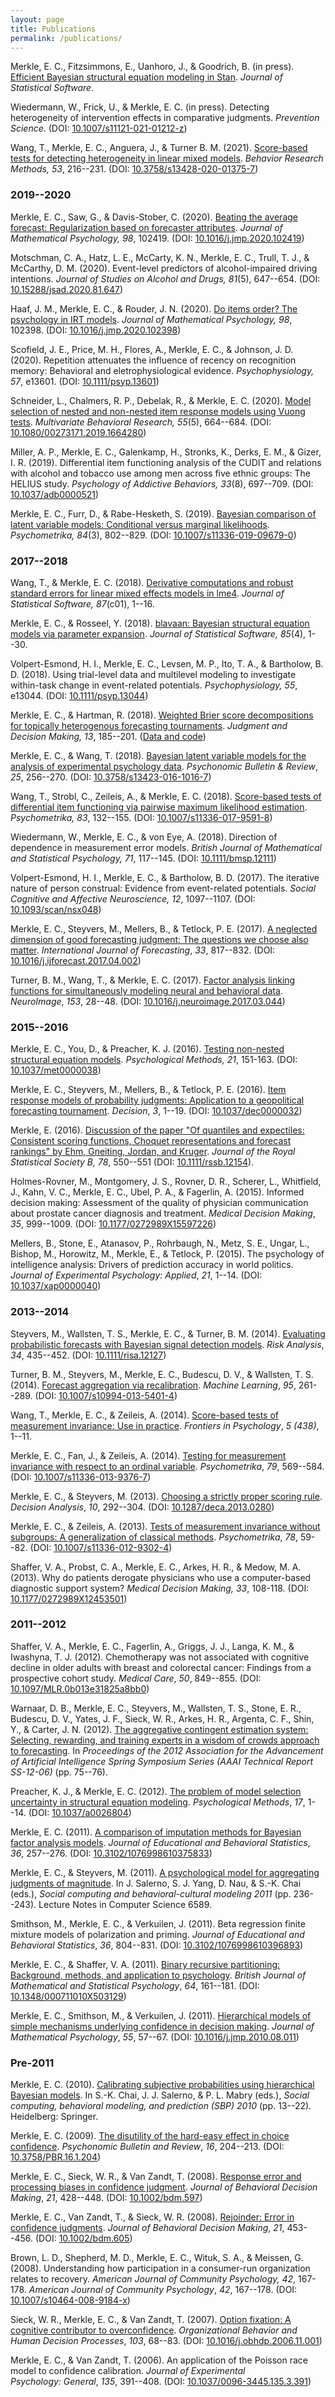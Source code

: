 ```yaml
---
layout: page
title: Publications
permalink: /publications/
---
```


Merkle, E. C., Fitzsimmons, E., Uanhoro, J., & Goodrich, B. (in press).
[Efficient Bayesian structural equation modeling in
Stan](https://arxiv.org/abs/2008.07733). *Journal of Statistical
Software*.

Wiedermann, W., Frick, U., & Merkle, E. C. (in press). Detecting
heterogeneity of intervention effects in comparative judgments.
*Prevention Science*. (DOI:
[10.1007/s11121-021-01212-z](https://doi.org/10.1007/s11121-021-01212-z))

Wang, T., Merkle, E. C., Anguera, J., & Turner B. M. (2021).
[Score-based tests for detecting heterogeneity in linear mixed
models](https://arxiv.org/abs/1901.05796). *Behavior Research Methods,
53*, 216--231. (DOI:
[10.3758/s13428-020-01375-7](https://doi.org/10.3758/s13428-020-01375-7))

### 2019--2020

Merkle, E. C., Saw, G., & Davis-Stober, C. (2020). [Beating the average
forecast: Regularization based on forecaster
attributes](https://osf.io/by93u/). *Journal of Mathematical Psychology,
98*, 102419. (DOI:
[10.1016/j.jmp.2020.102419](https://doi.org/10.1016/j.jmp.2020.102419))

Motschman, C. A., Hatz, L. E., McCarty, K. N., Merkle, E. C., Trull, T.
J., & McCarthy, D. M. (2020). Event-level predictors of alcohol-impaired
driving intentions. *Journal of Studies on Alcohol and Drugs, 81*(5),
647--654. (DOI:
[10.15288/jsad.2020.81.647](https://doi.org/10.15288/jsad.2020.81.647))

Haaf, J. M., Merkle, E. C., & Rouder, J. N. (2020). [Do items order? The
psychology in IRT models](https://psyarxiv.com/xsrfb/). *Journal of
Mathematical Psychology, 98*, 102398. (DOI:
[10.1016/j.jmp.2020.102398](https://doi.org/10.1016/j.jmp.2020.102398))

Scofield, J. E., Price, M. H., Flores, A., Merkle, E. C., & Johnson, J.
D. (2020). Repetition attenuates the influence of recency on recognition
memory: Behavioral and eletrophysiological evidence. *Psychophysiology,
57*, e13601. (DOI:
[10.1111/psyp.13601](http://dx.doi.org/10.1111/psyp.13601))

Schneider, L., Chalmers, R. P., Debelak, R., & Merkle, E. C. (2020).
[Model selection of nested and non-nested item response models using
Vuong tests](https://arxiv.org/abs/1810.04734). *Multivariate Behavioral
Research, 55*(5), 664--684. (DOI:
[10.1080/00273171.2019.1664280](https://doi.org/10.1080/00273171.2019.1664280))

Miller, A. P., Merkle, E. C., Galenkamp, H., Stronks, K., Derks, E. M.,
& Gizer, I. R. (2019). Differential item functioning analysis of the
CUDIT and relations with alcohol and tobacco use among men across five
ethnic groups: The HELIUS study. *Psychology of Addictive Behaviors,
33*(8), 697--709. (DOI:
[10.1037/adb0000521](http://dx.doi.org/10.1037/adb0000521))

Merkle, E. C., Furr, D., & Rabe-Hesketh, S. (2019). [Bayesian comparison
of latent variable models: Conditional versus marginal
likelihoods](https://arxiv.org/abs/1802.04452). *Psychometrika, 84*(3),
802--829. (DOI:
[10.1007/s11336-019-09679-0](http://dx.doi.org/10.1007/s11336-019-09679-0))

### 2017--2018

Wang, T., & Merkle, E. C. (2018). [Derivative computations and robust
standard errors for linear mixed effects models in
lme4](http://dx.doi.org/10.18637/jss.v087.c01). *Journal of Statistical
Software, 87*(c01), 1--16.

Merkle, E. C., & Rosseel, Y. (2018). [blavaan: Bayesian structural
equation models via parameter
expansion](https://doi.org/10.18637/jss.v085.i04). *Journal of
Statistical Software, 85*(4), 1--30.

Volpert-Esmond, H. I., Merkle, E. C., Levsen, M. P., Ito, T. A., &
Bartholow, B. D. (2018). Using trial-level data and multilevel modeling
to investigate within-task change in event-related potentials.
*Psychophysiology, 55*, e13044. (DOI:
[10.1111/psyp.13044](http://dx.doi.org/10.1111/psyp.13044))

Merkle, E. C., & Hartman, R. (2018). [Weighted Brier score
decompositions for topically heterogenous forecasting
tournaments](http://journal.sjdm.org/17/17614c/jdm17614c.pdf). *Judgment
and Decision Making, 13*, 185--201. ([Data and
code](https://osf.io/s5bne/))

Merkle, E. C., & Wang, T. (2018). [Bayesian latent variable models for
the analysis of experimental psychology
data](http://papers.ssrn.com/sol3/papers.cfm?abstract_id=2536989).
*Psychonomic Bulletin & Review*, *25*, 256--270. (DOI:
[10.3758/s13423-016-1016-7](http://dx.doi.org/10.3758/s13423-016-1016-7))

Wang, T., Strobl, C., Zeileis, A., & Merkle, E. C. (2018). [Score-based
tests of differential item functioning via pairwise maximum likelihood
estimation](https://eeecon.uibk.ac.at/~zeileis/papers/Wang+Strobl+Zeileis-2018.pdf).
*Psychometrika, 83*, 132--155. (DOI:
[10.1007/s11336-017-9591-8](http://dx.doi.org/10.1007/s11336-017-9591-8))

Wiedermann, W., Merkle, E. C., & von Eye, A. (2018). Direction of
dependence in measurement error models. *British Journal of Mathematical
and Statistical Psychology, 71*, 117--145. (DOI:
[10.1111/bmsp.12111](http://dx.doi.org/10.1111/bmsp.12111))

Volpert-Esmond, H. I., Merkle, E. C., & Bartholow, B. D. (2017). The
iterative nature of person construal: Evidence from event-related
potentials. *Social Cognitive and Affective Neuroscience, 12*,
1097--1107. (DOI:
[10.1093/scan/nsx048](http://dx.doi.org/10.1093/scan/nsx048))

Merkle, E. C., Steyvers, M., Mellers, B., & Tetlock, P. E. (2017). [A
neglected dimension of good forecasting judgment: The questions we
choose also
matter](http://faculty.missouri.edu/~merklee/pub/MerkleSteyversMellersTetlock2017.pdf).
*International Journal of Forecasting*, *33*, 817--832. (DOI:
[10.1016/j.ijforecast.2017.04.002](http://dx.doi.org/10.1016/j.ijforecast.2017.04.002))

Turner, B. M., Wang, T., & Merkle, E. C. (2017). [Factor analysis
linking functions for simultaneously modeling neural and behavioral
data](https://turnermbcn.files.wordpress.com/2017/08/turnerwangmerkle2017.pdf).
*NeuroImage*, *153*, 28--48. (DOI:
[10.1016/j.neuroimage.2017.03.044](http://dx.doi.org/10.1016/j.neuroimage.2017.03.044))

### 2015--2016

Merkle, E. C., You, D., & Preacher, K. J. (2016). [Testing non-nested
structural equation models](http://arxiv.org/pdf/1402.6720v3).
*Psychological Methods, 21*, 151-163. (DOI:
[10.1037/met0000038](http://dx.doi.org/10.1037/met0000038))

Merkle, E. C., Steyvers, M., Mellers, B., & Tetlock, P. E. (2016). [Item
response models of probability judgments: Application to a geopolitical
forecasting
tournament](http://faculty.missouri.edu/~merklee/pub/MerkleSteyversMellersTetlock2015.pdf).
*Decision*, *3*, 1--19. (DOI:
[10.1037/dec0000032](http://dx.doi.org/10.1037/dec0000032))

Merkle, E. (2016). [Discussion of the paper \"Of quantiles and
expectiles: Consistent scoring functions, Choquet representations and
forecast rankings\" by Ehm, Gneiting, Jordan, and
Kruger](https://doi.org/10.1111/rssb.12154). *Journal of the Royal
Statistical Society B, 78*, 550--551 (DOI:
[10.1111/rssb.12154](https://doi.org/10.1111/rssb.12154)).

Holmes-Rovner, M., Montgomery, J. S., Rovner, D. R., Scherer, L.,
Whitfield, J., Kahn, V. C., Merkle, E. C., Ubel, P. A., & Fagerlin, A.
(2015). Informed decision making: Assessment of the quality of physician
communication about prostate cancer diagnosis and treatment. *Medical
Decision Making*, *35*, 999--1009. (DOI:
[10.1177/0272989X15597226](http://dx.doi.org/10.1177/0272989X15597226))

Mellers, B., Stone, E., Atanasov, P., Rohrbaugh, N., Metz, S. E., Ungar,
L., Bishop, M., Horowitz, M., Merkle, E., & Tetlock, P. (2015). The
psychology of intelligence analysis: Drivers of prediction accuracy in
world politics. *Journal of Experimental Psychology: Applied*, *21*,
1--14. (DOI: [10.1037/xap0000040](http://dx.doi.org/10.1037/xap0000040))

### 2013--2014

Steyvers, M., Wallsten, T. S., Merkle, E. C., & Turner, B. M. (2014).
[Evaluating probabilistic forecasts with Bayesian signal detection
models](http://psiexp.ss.uci.edu/research/papers/Riskanalysis_SteyversWallstenMerkleTurner.pdf).
*Risk Analysis*, *34*, 435--452. (DOI:
[10.1111/risa.12127](http://dx.doi.org/10.1111/risa.12127))

Turner, B. M., Steyvers, M., Merkle, E. C., Budescu, D. V., & Wallsten,
T. S. (2014). [Forecast aggregation via
recalibration](http://psiexp.ss.uci.edu/research/papers/calibrate_paper_final.pdf).
*Machine Learning*, *95*, 261--289. (DOI:
[10.1007/s10994-013-5401-4](http://dx.doi.org/10.1007/s10994-013-5401-4))

Wang, T., Merkle, E. C., & Zeileis, A. (2014). [Score-based tests of
measurement invariance: Use in
practice](http://journal.frontiersin.org/Journal/10.3389/fpsyg.2014.00438/abstract).
*Frontiers in Psychology*, *5 (438)*, 1--11.

Merkle, E. C., Fan, J., & Zeileis, A. (2014). [Testing for measurement
invariance with respect to an ordinal
variable](http://faculty.missouri.edu/~merklee/pub/MerkleFanZeileis2014.pdf).
*Psychometrika*, *79*, 569--584. (DOI:
[10.1007/s11336-013-9376-7](http://dx.doi.org/10.1007/s11336-013-9376-7))

Merkle, E. C., & Steyvers, M. (2013). [Choosing a strictly proper
scoring
rule](http://faculty.missouri.edu/~merklee/pub/MerkleSteyvers2013.pdf).
*Decision Analysis*, *10*, 292--304. (DOI:
[10.1287/deca.2013.0280](http://dx.doi.org/10.1287/deca.2013.0280))

Merkle, E. C., & Zeileis, A. (2013). [Tests of measurement invariance
without subgroups: A generalization of classical
methods](http://faculty.missouri.edu/~merklee/pub/MerkleZeileis2013.pdf).
*Psychometrika*, *78*, 59--82. (DOI:
[10.1007/s11336-012-9302-4](http://dx.doi.org/10.1007/s11336-012-9302-4))

Shaffer, V. A., Probst, C. A., Merkle, E. C., Arkes, H. R., & Medow, M.
A. (2013). Why do patients derogate physicians who use a computer-based
diagnostic support system? *Medical Decision Making, 33*, 108-118. (DOI:
[10.1177/0272989X12453501](http://dx.doi.org/10.1177/0272989X12453501))

### 2011--2012

Shaffer, V. A., Merkle, E. C., Fagerlin, A., Griggs, J. J., Langa, K.
M., & Iwashyna, T. J. (2012). Chemotherapy was not associated with
cognitive decline in older adults with breast and colorectal cancer:
Findings from a prospective cohort study. *Medical Care*, *50*,
849--855. (DOI:
[10.1097/MLR.0b013e31825a8bb0](http://dx.doi.org/10.1097/MLR.0b013e31825a8bb0))

Warnaar, D. B., Merkle, E. C., Steyvers, M., Wallsten, T. S., Stone, E.
R., Budescu, D. V., Yates, J. F., Sieck, W. R., Arkes, H. R., Argenta,
C. F., Shin, Y., & Carter, J. N. (2012). [The aggregative contingent
estimation system: Selecting, rewarding, and training experts in a
wisdom of crowds approach to
forecasting](http://www.aaai.org/ocs/index.php/SSS/SSS12/paper/view/4290).
In *Proceedings of the 2012 Association for the Advancement of
Artificial Intelligence Spring Symposium Series (AAAI Technical Report
SS-12-06)* (pp. 75--76).

Preacher, K. J., & Merkle, E. C. (2012). [The problem of model selection
uncertainty in structural equation
modeling](http://quantpsy.org/pubs/preacher_merkle_2012.pdf).
*Psychological Methods*, *17*, 1--14. (DOI:
[10.1037/a0026804](http://dx.doi.org/10.1037/a0026804))

Merkle, E. C. (2011). [A comparison of imputation methods for Bayesian
factor analysis
models](http://faculty.missouri.edu/~merklee/pub/Merkle2011.pdf).
*Journal of Educational and Behavioral Statistics*, *36*, 257--276.
(DOI:
[10.3102/1076998610375833](http://dx.doi.org/10.3102/1076998610375833))

Merkle, E. C., & Steyvers, M. (2011). [A psychological model for
aggregating judgments of
magnitude](http://psiexp.ss.uci.edu/research/papers/MerkleSteyvers2011.pdf).
In J. Salerno, S. J. Yang, D. Nau, & S.-K. Chai (eds.), *Social
computing and behavioral-cultural modeling 2011* (pp. 236--243). Lecture
Notes in Computer Science 6589.

Smithson, M., Merkle, E. C., & Verkuilen, J. (2011). Beta regression
finite mixture models of polarization and priming. *Journal of
Educational and Behavioral Statistics*, *36*, 804--831. (DOI:
[10.3102/1076998610396893](http://dx.doi.org/10.3102/1076998610396893))

Merkle, E. C., & Shaffer, V. A. (2011). [Binary recursive partitioning:
Background, methods, and application to
psychology](http://faculty.missouri.edu/~merklee/pub/MerkleShaffer2011.pdf).
*British Journal of Mathematical and Statistical Psychology*, *64*,
161--181. (DOI:
[10.1348/000711010X503129](http://dx.doi.org/10.1348/000711010X503129))

Merkle, E. C., Smithson, M., & Verkuilen, J. (2011). [Hierarchical
models of simple mechanisms underlying confidence in decision
making](http://faculty.missouri.edu/~merklee/pub/MerkleSmithsonVerkuilen2011.pdf).
*Journal of Mathematical Psychology*, *55*, 57--67. (DOI:
[10.1016/j.jmp.2010.08.011](http://dx.doi.org/10.1016/j.jmp.2010.08.011))

### Pre-2011

Merkle, E. C. (2010). [Calibrating subjective probabilities using
hierarchical Bayesian
models](http://faculty.missouri.edu/~merklee/pub/Merkle2010.pdf). In
S.-K. Chai, J. J. Salerno, & P. L. Mabry (eds.), *Social computing,
behavioral modeling, and prediction (SBP) 2010* (pp. 13--22).
Heidelberg: Springer.

Merkle, E. C. (2009). [The disutility of the hard-easy effect in choice
confidence](http://faculty.missouri.edu/~merklee/pub/Merkle2009.pdf).
*Psychonomic Bulletin and Review*, *16*, 204--213. (DOI:
[10.3758/PBR.16.1.204](http://dx.doi.org/10.3758/PBR.16.1.204))

Merkle, E. C., Sieck, W. R., & Van Zandt, T. (2008). [Response error and
processing biases in confidence
judgment](http://www.globalcognition.org/wp-content/uploads/2012/03/merkle-jbdm08v21p428-ErrorVsBias.pdf).
*Journal of Behavioral Decision Making*, *21*, 428--448. (DOI:
[10.1002/bdm.597](http://dx.doi.org/10.1002/bdm.597))

Merkle, E. C., Van Zandt, T., & Sieck, W. R. (2008). [Rejoinder: Error
in confidence
judgments](http://faculty.missouri.edu/~merklee/pub/MerkleVanZandtSieck2008.pdf).
*Journal of Behavioral Decision Making*, *21*, 453--456. (DOI:
[10.1002/bdm.605](http://dx.doi.org/10.1002/bdm.605))

Brown, L. D., Shepherd, M. D., Merkle, E. C., Wituk, S. A., & Meissen,
G. (2008). Understanding how participation in a consumer-run
organization relates to recovery. *American Journal of Community
Psychology, 42*, 167-178. *American Journal of Community Psychology*,
*42*, 167--178. (DOI:
[10.1007/s10464-008-9184-x](http://dx.doi.org/10.1007/s10464-008-9184-x))

Sieck, W. R., Merkle, E. C., & Van Zandt, T. (2007). [Option fixation: A
cognitive contributor to
overconfidence](http://www.globalcognition.org/wp-content/uploads/2012/03/sieck-obhdp07v103p68-OptionFixation.pdf).
*Organizational Behavior and Human Decision Processes*, *103*, 68--83.
(DOI:
[10.1016/j.obhdp.2006.11.001](http://dx.doi.org/10.1016/j.obhdp.2006.11.001))

Merkle, E. C., & Van Zandt, T. (2006). An application of the Poisson
race model to confidence calibration. *Journal of Experimental
Psychology: General*, *135*, 391--408. (DOI:
[10.1037/0096-3445.135.3.391](http://dx.doi.org/10.1037/0096-3445.135.3.391))
